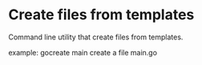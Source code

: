 Create files from templates
===========================

Command line utility that create files from templates.

example: 
 gocreate main 
 create a file main.go

